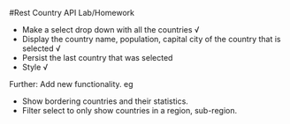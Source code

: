 #Rest Country API Lab/Homework

- Make a select drop down with all the countries √
- Display the country name, population, capital city of the country that is selected √
- Persist the last country that was selected
- Style √

Further: Add new functionality. eg
  - Show bordering countries and their statistics.
  - Filter select to only show countries in a region, sub-region.
